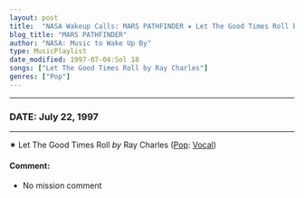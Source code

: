 ```yaml
---
layout: post
title:  "NASA Wakeup Calls: MARS PATHFINDER ✷ Let The Good Times Roll by Ray Charles ✷ July 22, 1997"
blog_title: "MARS PATHFINDER"
author: "NASA: Music to Wake Up By"
type: MusicPlaylist
date_modified: 1997-07-04:Sol 18
songs: ["Let The Good Times Roll by Ray Charles"]
genres: ["Pop"]
---
```


----
### DATE: July 22, 1997
----
✷ Let The Good Times Roll *by* Ray Charles ([Pop](https://www.discogs.com/genre/Pop): [Vocal](https://www.discogs.com/style/Vocal)) <a target="blank_" href="https://www.discogs.com/Ray-Charles-Let-The-Good-Times-Roll/release/11168665">
    <i class="fas fa-compact-disc"
       title="Discogs entry for this song"
       alt="Discogs entry for this song"
       style="font-size: 1.1em;"></i></a>
    

#### Comment:
* No mission comment



<br/>
<center>
	<a target="_blank"
	   href="https://twitter.com/intent/tweet?hashtags=Space,NASA,Playlist,NASAWakeupCalls,SpaceProgram&text=🚀 {{ page.author}}, '{{ page.songs.first }}' {{ page.title }}, {{ site.url }}{{ page.url }}&via=nasawakeupcalls"><i class="fab fa-twitter" title="Tweet this page" alt="Tweet this page" style="font-size: 1.3em;"></i></a>
	&nbsp; 	<i class="fas fa-user-astronaut" style="font-size: 1.5em;"></i> &nbsp;
    <a id="custom_amazon_link"
       type="amzn" search="#"
       category="popular music">
    <i class="fab fa-amazon" style="font-size: 1.3em;"></i></a>
</center>

<!-- Randomly resolve an individual entry from a song array -->
<script src="/assets/javascript/seedrandom.min.js"></script>
<script>
  var wake_me_up = ["Let The Good Times Roll by Ray Charles"];
  var prng = new Math.seedrandom();
  function randomSong() {
    song = wake_me_up[Math.floor(Math.random() * wake_me_up.length)];
    var amazon_link = document.getElementById("custom_amazon_link");
    amazon_link.setAttribute("search", song);
  }
  window.onload = randomSong();
</script>
